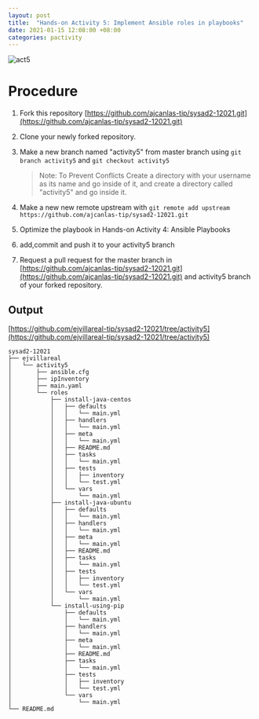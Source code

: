 ```yaml
---
layout: post
title:  "Hands-on Activity 5: Implement Ansible roles in playbooks"
date: 2021-01-15 12:08:00 +08:00
categories: pactivity
---
```

![act5](https://user-images.githubusercontent.com/75426228/104796636-ef189580-57f2-11eb-9f3e-c0e8524412b5.png)
# Procedure
1. Fork this repository [https://github.com/ajcanlas-tip/sysad2-12021.git](https://github.com/ajcanlas-tip/sysad2-12021.git)

2. Clone your newly forked repository. 

3. Make a new branch named "activity5" from master branch using ```git branch activity5``` and ```git checkout activity5```

    >Note: To Prevent Conflicts Create a directory with your username as its name and go inside of it, and create a directory called "activity5" and go inside it.

4. Make a new new remote upstream with ```git remote add upstream https://github.com/ajcanlas-tip/sysad2-12021.git```

5. Optimize the playbook in Hands-on Activity 4: Ansible Playbooks

7. add,commit and push it to your activity5 branch

8. Request a pull request for the master branch in [https://github.com/ajcanlas-tip/sysad2-12021.git](https://github.com/ajcanlas-tip/sysad2-12021.git) and activity5 branch of your forked repository.

## Output
[https://github.com/ejvillareal-tip/sysad2-12021/tree/activity5](https://github.com/ejvillareal-tip/sysad2-12021/tree/activity5)

```
sysad2-12021
├── ejvillareal
│   └── activity5
│       ├── ansible.cfg
│       ├── ipInventory
│       ├── main.yaml
│       └── roles
│           ├── install-java-centos
│           │   ├── defaults
│           │   │   └── main.yml
│           │   ├── handlers
│           │   │   └── main.yml
│           │   ├── meta
│           │   │   └── main.yml
│           │   ├── README.md
│           │   ├── tasks
│           │   │   └── main.yml
│           │   ├── tests
│           │   │   ├── inventory
│           │   │   └── test.yml
│           │   └── vars
│           │       └── main.yml
│           ├── install-java-ubuntu
│           │   ├── defaults
│           │   │   └── main.yml
│           │   ├── handlers
│           │   │   └── main.yml
│           │   ├── meta
│           │   │   └── main.yml
│           │   ├── README.md
│           │   ├── tasks
│           │   │   └── main.yml
│           │   ├── tests
│           │   │   ├── inventory
│           │   │   └── test.yml
│           │   └── vars
│           │       └── main.yml
│           └── install-using-pip
│               ├── defaults
│               │   └── main.yml
│               ├── handlers
│               │   └── main.yml
│               ├── meta
│               │   └── main.yml
│               ├── README.md
│               ├── tasks
│               │   └── main.yml
│               ├── tests
│               │   ├── inventory
│               │   └── test.yml
│               └── vars
│                   └── main.yml
└── README.md
```